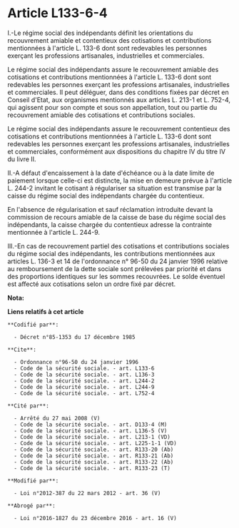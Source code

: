 # Article L133-6-4

I.-Le régime social des indépendants définit les orientations du recouvrement amiable et contentieux des cotisations et
contributions mentionnées à l'article L. 133-6 dont sont redevables les personnes exerçant les professions artisanales,
industrielles et commerciales. 

Le régime social des indépendants assure le recouvrement amiable des cotisations et contributions mentionnées à l'article L.
133-6 dont sont redevables les personnes exerçant les professions artisanales, industrielles et commerciales.  Il peut
déléguer, dans des conditions fixées par décret en Conseil d'Etat, aux organismes mentionnés aux articles L. 213-1 et L.
752-4, qui agissent pour son compte et sous son appellation, tout ou partie du recouvrement amiable des cotisations et
contributions sociales.  

Le régime social des indépendants assure le recouvrement contentieux des cotisations et contributions mentionnées à l'article
L. 133-6 dont sont redevables les personnes exerçant les professions artisanales, industrielles et commerciales, conformément
aux dispositions du chapitre IV du titre IV du livre II. 

II.-A défaut d'encaissement à la date d'échéance ou à la date limite de paiement lorsque celle-ci est distincte, la mise en
demeure prévue à l'article L. 244-2 invitant le cotisant à régulariser sa situation est transmise par la caisse du régime
social des indépendants chargée du contentieux. 

En l'absence de régularisation et sauf réclamation introduite devant la commission de recours amiable de la caisse de base du
régime social des indépendants, la caisse chargée du contentieux adresse la contrainte mentionnée à l'article L. 244-9. 

III.-En cas de recouvrement partiel des cotisations et contributions sociales du régime social des indépendants, les
contributions mentionnées aux articles L. 136-3 et 14 de l'ordonnance n° 96-50 du 24 janvier 1996 relative au remboursement
de la dette sociale sont prélevées par priorité et dans des proportions identiques sur les sommes recouvrées. Le solde
éventuel est affecté aux cotisations selon un ordre fixé par décret.

**Nota:**



**Liens relatifs à cet article**

	**Codifié par**:

	  - Décret n°85-1353 du 17 décembre 1985

	**Cite**:

	  - Ordonnance n°96-50 du 24 janvier 1996
	  - Code de la sécurité sociale. - art. L133-6
	  - Code de la sécurité sociale. - art. L136-3
	  - Code de la sécurité sociale. - art. L244-2
	  - Code de la sécurité sociale. - art. L244-9
	  - Code de la sécurité sociale. - art. L752-4

	**Cité par**:

	  - Arrêté du 27 mai 2008 (V)
	  - Code de la sécurité sociale. - art. D133-4 (M)
	  - Code de la sécurité sociale. - art. L136-5 (V)
	  - Code de la sécurité sociale. - art. L213-1 (VD)
	  - Code de la sécurité sociale. - art. L225-1-1 (VD)
	  - Code de la sécurité sociale. - art. R133-20 (Ab)
	  - Code de la sécurité sociale. - art. R133-21 (Ab)
	  - Code de la sécurité sociale. - art. R133-22 (Ab)
	  - Code de la sécurité sociale. - art. R133-23 (T)

	**Modifié par**:

	  - Loi n°2012-387 du 22 mars 2012 - art. 36 (V)

	**Abrogé par**:

	  - Loi n°2016-1827 du 23 décembre 2016 - art. 16 (V)
